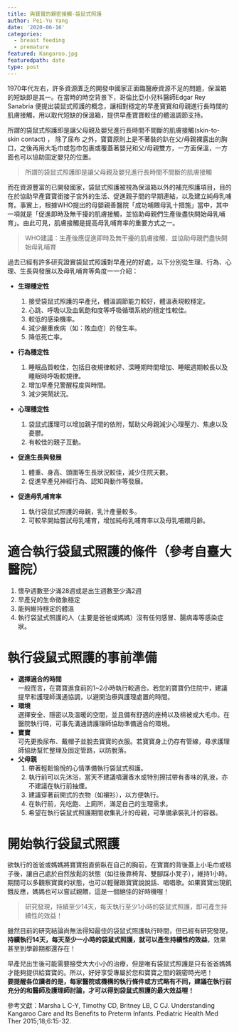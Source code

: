 ```yaml
---
title: 與寶寶的親密接觸-袋鼠式照護
author: Pei-Yu Yang
date: '2020-06-16'
categories:
  - breast feeding
  - premature
featured: Kangaroo.jpg
featuredpath: date
type: post
---
```

  1970年代左右，許多資源匱乏的開發中國家正面臨醫療資源不足的問題，保溫箱的短缺即是其一。在當時的時空背景下，哥倫比亞小兒科醫師Edgar Rey Sanabria   便提出袋鼠式照護的概念，讓相對穩定的早產寶寶和母親進行長時間的肌膚接觸，用以取代短缺的保溫箱，提供早產寶寶較佳的體溫調節支持。
  
  所謂的袋鼠式照護即是讓父母親及嬰兒進行長時間不間斷的肌膚接觸(skin-to-skin contact) ， 除了尿布 之外，寶寶原則上是不著裝的趴在父/母親裸露出的胸口，之後再用大毛巾或包巾包裹或覆蓋著嬰兒和父/母親雙方，一方面保溫，一方面也可以協助固定嬰兒的位置。
  
  > 所謂的袋鼠式照護即是讓父母親及嬰兒進行長時間不間斷的肌膚接觸
  
  而在資源豐富的已開發國家，袋鼠式照護被視為保溫箱以外的補充照護項目，目的在於協助早產寶寶銜接子宮外的生活、促進親子間的早期連結，以及建立純母乳哺育。事實上，根據WHO提出的母嬰親善醫院「成功哺餵母乳十措施」當中，其中一項就是「促進即時及無干擾的肌膚接觸，並協助母親們生產後盡快開始母乳哺育」。由此可見，肌膚接觸是提高母乳哺育率的重要方式之一。

  > WHO建議：生產後應促進即時及無干擾的肌膚接觸，並協助母親們盡快開始母乳哺育

  過去已經有許多研究證實袋鼠式照護對早產兒的好處，以下分別從生理、行為、心理、生長與發展以及母乳哺育等角度一一介紹：
  + **生理穩定性**
    1. 接受袋鼠式照護的早產兒，體溫調節能力較好，體溫表現較穩定。
    2. 心跳、呼吸以及血氧飽和度等呼吸循環系統的穩定性較佳。
    3. 較低的感染機率。
    4. 減少嚴重疾病（如：敗血症）的發生率。
    5. 降低死亡率。
  
  + **行為穩定性**
   
    1. 睡眠品質較佳，包括日夜規律較好、深睡期時間增加、睡眠週期較長以及睡眠時呼吸較規律。
    2. 增加早產兒警醒程度與時間。
    3. 減少哭鬧狀況。

  + **心理穩定性**
   
    1. 袋鼠式護理可以增加親子間的依附，幫助父母親減少心理壓力、焦慮以及憂鬱。
    2. 有較佳的親子互動。
  
  + **促進生長與發展**
   
    1. 體重、身高、頭圍等生長狀況較佳，減少住院天數。
    2. 促進早產兒神經行為、認知與動作等發展。
    
  + **促進母乳哺育率**
   
    1. 執行袋鼠式照護的母親，乳汁產量較多。
    2. 可較早開始嘗試母乳哺育，增加純母乳哺育率以及母乳哺餵月齡。


# 適合執行袋鼠式照護的條件（參考自臺大醫院）
  1.	懷孕週數至少滿28週或是出生週數至少滿2週
  2.	早產兒的生命徵象穩定
  3.	能夠維持穩定的體溫
  4.	執行袋鼠式照護的人（主要是爸爸或媽媽）沒有任何感冒、腸病毒等感染症狀。

# 執行袋鼠式照護的事前準備
+ **選擇適合的時間**  
一般而言，在寶寶進食前的1~2小時執行較適合。若您的寶寶仍住院中，建議提早和護理師溝通協調，以避開治療與護理處置的時間。
+ **環境**  
選擇安全、隱密以及溫暖的空間，並且備有舒適的座椅以及棉被或大毛巾。在醫院執行時，可事先溝通請護理師協助準備適合的環境。
+ **寶寶**  
可先更換尿布、戴帽子並脫去寶寶的衣服。若寶寶身上仍存有管線，尋求護理師協助幫忙整理及固定管路，以防脫落。
+ **父母親**
  1. 帶著輕鬆愉悅的心情準備執行袋鼠式照護。
  2. 執行前可以先沐浴，當天不建議噴灑香水或特別擦拭帶有香味的乳液，亦不建議在執行前抽煙。
  3. 建議穿著前開式的衣物（如襯衫），以方便執行。
  4. 在執行前，先吃飽、上廁所，滿足自己的生理需求。
  5. 希望在執行袋鼠式照護期間收集乳汁的母親，可準備承裝乳汁的容器。


# 開始執行袋鼠式照護
  欲執行的爸爸或媽媽將寶寶抱直俯臥在自己的胸前，在寶寶的背後蓋上小毛巾或毯子後，讓自己處於自然放鬆的狀態（如往後靠椅背、雙腳踩小凳子），維持1小時。期間可以多觀察寶寶的狀態，也可以輕聲跟寶寶說說話、唱唱歌。如果寶寶出現飢餓反應，媽媽也可以嘗試親餵，這是一個絕佳的好時機喔！
  
  > 研究發現，持續至少14天，每天執行至少1小時的袋鼠式照護，即可產生持續性的效益！
  
  雖然目前的研究結論尚無法得知最佳的袋鼠式照護執行時間，但已經有研究發現，**持續執行14天，每天至少一小時的袋鼠式照護，就可以產生持續性的效益**，效果甚至到學齡期都還存在！
  
  早產兒出生後可能需要接受大大小小的治療，但是唯有袋鼠式照護是只有爸爸媽媽才能夠提供給寶寶的。所以，好好享受專屬於您和寶寶之間的親密時光吧！  
  **要提醒各位讀者的是，每家醫院或機構的執行條件或方式略有不同，建議在執行前充分的和醫師及護理師討論，才可以得到袋鼠式照護的最大效益喔！**  
  
  參考文獻：Marsha L C-Y, Timothy CD, Britney LB, C CJ. Understanding Kangaroo Care and Its Benefits to Preterm Infants. Pediatric Health Med Ther 2015;18;6:15-32.



